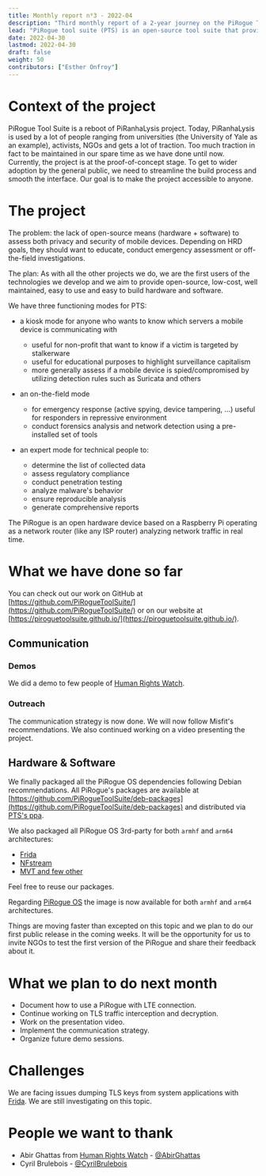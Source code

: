 ```yaml
---
title: Monthly report n⁰3 - 2022-04
description: "Third monthly report of a 2-year journey on the PiRogue Tool Suite project"
lead: "PiRogue tool suite (PTS) is an open-source tool suite that provides a comprehensive mobile forensic and network traffic analysis platform."
date: 2022-04-30
lastmod: 2022-04-30
draft: false
weight: 50
contributors: ["Esther Onfroy"]
---
```


# Context of the project
PiRogue Tool Suite is a reboot of PiRanhaLysis project. Today, PiRanhaLysis is used by a lot of people ranging from universities (the University of Yale as an example), activists, NGOs and gets a lot of traction. Too much traction in fact to be maintained in our spare time as we have done until now. Currently, the project is at the proof-of-concept stage. To get to wider adoption by the general public, we need to streamline the build process and smooth the interface. Our goal is to make the project accessible to anyone.

# The project
The problem: the lack of open-source means (hardware + software) to assess both privacy and security of mobile devices. Depending on HRD goals, they should want to educate, conduct emergency assessment or off-the-field investigations.

The plan: As with all the other projects we do, we are the first users of the technologies we develop and we aim to provide open-source, low-cost, well maintained, easy to use and easy to build hardware and software. 

We have three functioning modes for PTS:

- a kiosk mode for anyone who wants to know which servers a mobile device is communicating with
  - useful for non-profit that want to know if a victim is targeted by stalkerware
  - useful for educational purposes to highlight surveillance capitalism
  - more generally assess if a mobile device is spied/compromised by utilizing detection rules such as Suricata and others

- an on-the-field mode
  - for emergency response (active spying, device tampering, ...) useful for responders in repressive environment
  - conduct forensics analysis and network detection using a pre-installed set of tools

- an expert mode for technical people to:
  - determine the list of collected data
  - assess regulatory compliance
  - conduct penetration testing 
  - analyze malware's behavior
  - ensure reproducible analysis
  - generate comprehensive reports

The PiRogue is an open hardware device based on a Raspberry Pi operating as a network router (like any ISP router) analyzing network traffic in real time. 

# What we have done so far
You can check out our work on GitHub at [https://github.com/PiRogueToolSuite/](https://github.com/PiRogueToolSuite/) or on our website at [https://piroguetoolsuite.github.io/](https://piroguetoolsuite.github.io/).

## Communication

### Demos
We did a demo to few people of [Human Rights Watch](https://www.hrw.org/). 

### Outreach
The communication strategy is now done. We will now follow Misfit's recommendations.
We also continued working on a video presenting the project.

## Hardware & Software
We finally packaged all the PiRogue OS dependencies following Debian recommendations. All PiRogue's packages are available at [https://github.com/PiRogueToolSuite/deb-packages](https://github.com/PiRogueToolSuite/deb-packages) and distributed via [PTS's ppa](https://github.com/PiRogueToolSuite/ppa).

We also packaged all PiRogue OS 3rd-party for both `armhf` and `arm64` architectures:
* [Frida](https://github.com/PiRogueToolSuite/deb-frida)
* [NFstream](https://github.com/PiRogueToolSuite/deb-nfstream)
* [MVT and few other](https://github.com/PiRogueToolSuite/deb-python)

Feel free to reuse our packages. 

Regarding [PiRogue OS](https://github.com/PiRogueToolSuite/pirogue-os) the image is now available for both `armhf` and `arm64` architectures.

Things are moving faster than excepted on this topic and we plan to do our first public release in the coming weeks. It will be the opportunity for us to invite NGOs to test the first version of the PiRogue and share their feedback about it.

# What we plan to do next month
- Document how to use a PiRogue with LTE connection.
- Continue working on TLS traffic interception and decryption.
- Work on the presentation video.
- Implement the communication strategy.
- Organize future demo sessions.

# Challenges
We are facing issues dumping TLS keys from system applications with [Frida](https://frida.re/). We are still investigating on this topic. 

# People we want to thank
* Abir Ghattas from [Human Rights Watch](https://www.hrw.org/) - [@AbirGhattas](https://twitter.com/AbirGhattas)
* Cyril Brulebois - [@CyrilBrulebois](https://twitter.com/CyrilBrulebois)
